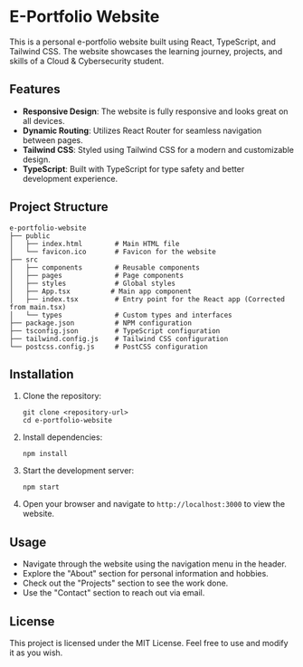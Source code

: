 # E-Portfolio Website

This is a personal e-portfolio website built using React, TypeScript, and Tailwind CSS. The website showcases the learning journey, projects, and skills of a Cloud & Cybersecurity student.

## Features

- **Responsive Design**: The website is fully responsive and looks great on all devices.
- **Dynamic Routing**: Utilizes React Router for seamless navigation between pages.
- **Tailwind CSS**: Styled using Tailwind CSS for a modern and customizable design.
- **TypeScript**: Built with TypeScript for type safety and better development experience.

## Project Structure

```
e-portfolio-website
├── public
│   ├── index.html        # Main HTML file
│   └── favicon.ico       # Favicon for the website
├── src
│   ├── components        # Reusable components
│   ├── pages             # Page components
│   ├── styles            # Global styles
│   ├── App.tsx          # Main app component
│   ├── index.tsx         # Entry point for the React app (Corrected from main.tsx)
│   └── types             # Custom types and interfaces
├── package.json          # NPM configuration
├── tsconfig.json         # TypeScript configuration
├── tailwind.config.js    # Tailwind CSS configuration
└── postcss.config.js     # PostCSS configuration
```

## Installation

1. Clone the repository:

   ```
   git clone <repository-url>
   cd e-portfolio-website
   ```

2. Install dependencies:

   ```
   npm install
   ```

3. Start the development server:

   ```
   npm start
   ```

4. Open your browser and navigate to `http://localhost:3000` to view the website.

## Usage

- Navigate through the website using the navigation menu in the header.
- Explore the "About" section for personal information and hobbies.
- Check out the "Projects" section to see the work done.
- Use the "Contact" section to reach out via email.

## License

This project is licensed under the MIT License. Feel free to use and modify it as you wish.

